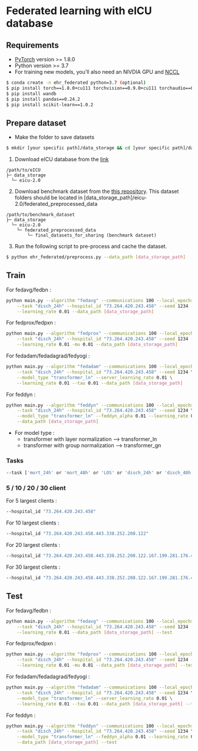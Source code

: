 # Federated learning with eICU database

## Requirements

* [PyTorch](https://pytorch.org) version >= 1.8.0
* Python version >= 3.7
* For training new models, you'll also need an NIVDIA GPU and [NCCL](https://github.com/NVIDIA/nccl)

```bash
$ conda create -n ehr_federated python=3.7 (optional)
$ pip install torch==1.8.0+cu111 torchvision==0.9.0+cu111 torchaudio==0.8.0 -f https://download.pytorch.org/whl/torch_stable.html
$ pip install wandb
$ pip install pandas==0.24.2
$ pip install scikit-learn==1.0.2
```

## Prepare dataset

- Make the folder to save datasets
```bash
$ mkdir [your specific path]/data_storage && cd [your specific path]/data_storage
```

1. Download eICU database from the [link](https://eicu-crd.mit.edu/)
```
/path/to/eICU
├─ data_storage
  └─ eicu-2.0
```

2. Download benchmark dataset from the [this repository](https://github.com/mmcdermott/comprehensive_MTL_EHR). This dataset folders should be located in [data_storage_path]/eicu-2.0/federated_preprocessed_data
```
/path/to/benchmark_dataset
├─ data_storage
  └─ eicu-2.0
    └─ federated_preprocessed_data
        └─ final_datasets_for_sharing (benchmark dataset)
```

3. Run the following script to pre-process and cache the dataset.
```bash
$ python ehr_federated/preprocess.py --data_path [data_storage_path]
```

## Train
For fedavg/fedbn :
```bash
python main.py --algorithm "fedavg" --communications 100 --local_epochs 1 \
    --task "disch_24h" --hospital_id "73.264.420.243.458" --seed 1234 --model_type "transformer_ln" \
    --learning_rate 0.01 --data_path [data_storage_path]
```

For fedprox/fedpxn :
```bash
python main.py --algorithm "fedprox" --communications 100 --local_epochs 1 \
    --task "disch_24h" --hospital_id "73.264.420.243.458" --seed 1234 --model_type "transformer_ln" \
    --learning_rate 0.01 -mu 0.01 --data_path [data_storage_path]
```

For fedadam/fedadagrad/fedyogi :
```bash
python main.py --algorithm "fedadam" --communications 100 --local_epochs 1 \
    --task "disch_24h" --hospital_id "73.264.420.243.458" --seed 1234 \
    --model_type "transformer_ln" --server_learning_rate 0.01 \
    --learning_rate 0.01 --tau 0.01 --data_path [data_storage_path]
```

For feddyn :
```bash
python main.py --algorithm "feddyn" --communications 100 --local_epochs 1 \
    --task "disch_24h" --hospital_id "73.264.420.243.458" --seed 1234 \
    --model_type "transformer_ln" --feddyn_alpha 0.01 --learning_rate 0.01 \
    --data_path [data_storage_path]
```

* For model type :
    * transformer with layer normalization --> transformer_ln
    * transformer with group normalization --> transformer_gn


### Tasks
```bash
--task ['mort_24h' or 'mort_48h' or 'LOS' or 'disch_24h' or 'disch_48h' or 'Final Acuity Outcome']
```

### 5 / 10 / 20 / 30 client
For 5 largest clients :
```bash
--hospital_id "73.264.420.243.458"
```

For 10 largest clients :
```bash
--hospital_id "73.264.420.243.458.443.338.252.208.122"
```

For 20 largest clients :
```bash
--hospital_id "73.264.420.243.458.443.338.252.208.122.167.199.281.176.449.188.416.283.417.394"
```

For 30 largest clients :
```bash
--hospital_id "73.264.420.243.458.443.338.252.208.122.167.199.281.176.449.188.416.283.417.394.411.197.110.248.300.148.365.413.183.400"
```

## Test

For fedavg/fedbn :
```bash
python main.py --algorithm "fedavg" --communications 100 --local_epochs 1 \
    --task "disch_24h" --hospital_id "73.264.420.243.458" --seed 1234 --model_type "transformer_ln" \
    --learning_rate 0.01 --data_path [data_storage_path] --test
```

For fedprox/fedpxn :
```bash
python main.py --algorithm "fedprox" --communications 100 --local_epochs 1 \
    --task "disch_24h" --hospital_id "73.264.420.243.458" --seed 1234 --model_type "transformer_ln" \
    --learning_rate 0.01 -mu 0.01 --data_path [data_storage_path] --test
```

For fedadam/fedadagrad/fedyogi :
```bash
python main.py --algorithm "fedadam" --communications 100 --local_epochs 1 \
    --task "disch_24h" --hospital_id "73.264.420.243.458" --seed 1234 \
    --model_type "transformer_ln" --server_learning_rate 0.01 \
    --learning_rate 0.01 --tau 0.01 --data_path [data_storage_path] --test
```

For feddyn :
```bash
python main.py --algorithm "feddyn" --communications 100 --local_epochs 1 \
    --task "disch_24h" --hospital_id "73.264.420.243.458" --seed 1234 \
    --model_type "transformer_ln" --feddyn_alpha 0.01 --learning_rate 0.01 \
    --data_path [data_storage_path] --test
```